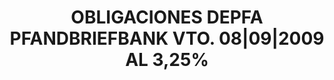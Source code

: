 ---
layout: asset
title: OBLIGACIONES DEPFA PFANDBRIEFBANK VTO. 08|09|2009 AL 3,25%
isin: DE000A0A2788
---